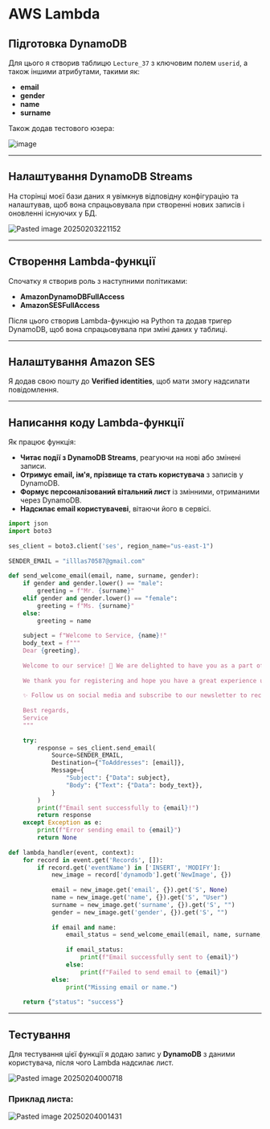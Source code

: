 # AWS Lambda

## Підготовка DynamoDB

Для цього я створив таблицю `Lecture_37` з ключовим полем `userid`, а також іншими атрибутами, такими як:

- **email**
- **gender**
- **name**
- **surname**

Також додав тестового юзера:

![image](https://github.com/user-attachments/assets/213faf0a-b392-444b-bdda-33637f216f8b)

---

## Налаштування DynamoDB Streams

На сторінці моєї бази даних я увімкнув відповідну конфігурацію та налаштував, щоб вона спрацьовувала при створенні нових записів і оновленні існуючих у БД.

![Pasted image 20250203221152](https://github.com/user-attachments/assets/4c99e601-5e31-4c12-90e9-6aba5608f1b8)

---

## Створення Lambda-функції

Спочатку я створив роль з наступними політиками:

- **AmazonDynamoDBFullAccess**
- **AmazonSESFullAccess**

Після цього створив Lambda-функцію на Python та додав тригер DynamoDB, щоб вона спрацьовувала при зміні даних у таблиці.

---

## Налаштування Amazon SES

Я додав свою пошту до **Verified identities**, щоб мати змогу надсилати повідомлення.

---

## Написання коду Lambda-функції

Як працює функція:

- **Читає події з DynamoDB Streams**, реагуючи на нові або змінені записи.
- **Отримує email, ім'я, прізвище та стать користувача** з записів у DynamoDB.
- **Формує персоналізований вітальний лист** із змінними, отриманими через DynamoDB.
- **Надсилає email користувачеві**, вітаючи його в сервісі.

```python
import json
import boto3
  
ses_client = boto3.client('ses', region_name="us-east-1")
  
SENDER_EMAIL = "illlas70587@gmail.com"
  
def send_welcome_email(email, name, surname, gender):
    if gender and gender.lower() == "male":
        greeting = f"Mr. {surname}"
    elif gender and gender.lower() == "female":
        greeting = f"Ms. {surname}"
    else:
        greeting = name
  
    subject = f"Welcome to Service, {name}!"
    body_text = f"""
    Dear {greeting},
  
    Welcome to our service! 🎉 We are delighted to have you as a part of our community.
  
    We thank you for registering and hope you have a great experience using our platform.
  
    ✨ Follow us on social media and subscribe to our newsletter to receive the latest updates, exclusive offers, and insights.
  
    Best regards,
    Service
    """
  
    try:
        response = ses_client.send_email(
            Source=SENDER_EMAIL,
            Destination={"ToAddresses": [email]},
            Message={
                "Subject": {"Data": subject},
                "Body": {"Text": {"Data": body_text}},
            }
        )
        print(f"Email sent successfully to {email}!")
        return response
    except Exception as e:
        print(f"Error sending email to {email}")
        return None
  
def lambda_handler(event, context):    
    for record in event.get('Records', []):
        if record.get('eventName') in ['INSERT', 'MODIFY']:
            new_image = record['dynamodb'].get('NewImage', {})
  
            email = new_image.get('email', {}).get('S', None)
            name = new_image.get('name', {}).get('S', "User")
            surname = new_image.get('surname', {}).get('S', "")
            gender = new_image.get('gender', {}).get('S', "")
  
            if email and name:
                email_status = send_welcome_email(email, name, surname, gender)
  
                if email_status:
                    print(f"Email successfully sent to {email}")
                else:
                    print(f"Failed to send email to {email}")
            else:
                print("Missing email or name.")
  
    return {"status": "success"}
```

---

## Тестування

Для тестування цієї функції я додаю запис у **DynamoDB** з даними користувача, після чого Lambda надсилає лист.

![Pasted image 20250204000718](https://github.com/user-attachments/assets/7989d34c-9b54-4c69-bd51-3892233d34b4)

### Приклад листа:

![Pasted image 20250204001431](https://github.com/user-attachments/assets/82c42411-dfad-4bf2-8e61-83619cc8eefb)
